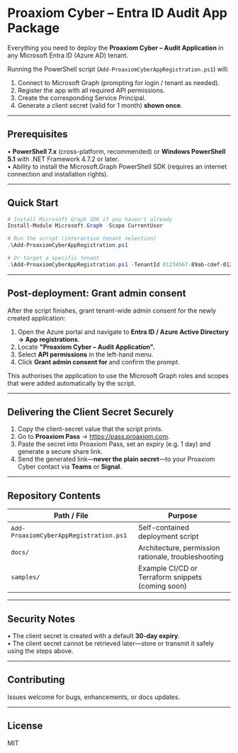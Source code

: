 # Proaxiom Cyber – Entra ID Audit App Package

Everything you need to deploy the **Proaxiom Cyber – Audit Application** in any Microsoft Entra ID (Azure AD) tenant.

Running the PowerShell script (`Add-ProaxiomCyberAppRegistration.ps1`) will:
1. Connect to Microsoft Graph (prompting for login / tenant as needed).
2. Register the app with all required API permissions.
3. Create the corresponding Service Principal.
4. Generate a client secret (valid for 1 month) **shown once**.

---

## Prerequisites

• **PowerShell 7.x** (cross-platform, recommended) or **Windows PowerShell 5.1** with .NET Framework 4.7.2 or later.  
• Ability to install the Microsoft.Graph PowerShell SDK (requires an internet connection and installation rights).

---

## Quick Start

```powershell
# Install Microsoft Graph SDK if you haven't already
Install-Module Microsoft.Graph -Scope CurrentUser

# Run the script (interactive tenant selection)
.\Add-ProaxiomCyberAppRegistration.ps1

# Or target a specific tenant
.\Add-ProaxiomCyberAppRegistration.ps1 -TenantId 01234567-89ab-cdef-0123-456789abcdef
```

---

## Post-deployment: Grant admin consent

After the script finishes, grant tenant-wide admin consent for the newly created application:

1. Open the Azure portal and navigate to **Entra ID / Azure Active Directory → App registrations**.
2. Locate **"Proaxiom Cyber – Audit Application".**
3. Select **API permissions** in the left-hand menu.
4. Click **Grant admin consent for <tenant>** and confirm the prompt.

This authorises the application to use the Microsoft Graph roles and scopes that were added automatically by the script.

---

## Delivering the Client Secret Securely

1. Copy the client-secret value that the script prints.
2. Go to **Proaxiom Pass** → <https://pass.proaxiom.com>.
3. Paste the secret into Proaxiom Pass, set an expiry (e.g. 1 day) and generate a secure share link.
4. Send the generated link—**never the plain secret**—to your Proaxiom Cyber contact via **Teams** or **Signal**.

---

## Repository Contents

| Path / File | Purpose |
|-------------|---------|
| `Add-ProaxiomCyberAppRegistration.ps1` | Self-contained deployment script |
| `docs/` | Architecture, permission rationale, troubleshooting |
| `samples/` | Example CI/CD or Terraform snippets (coming soon) |

---

## Security Notes

• The client secret is created with a default **30-day expiry**.  
• The client secret cannot be retrieved later—store or transmit it safely using the steps above.

---

## Contributing

Issues welcome for bugs, enhancements, or docs updates.

---

## License

MIT 